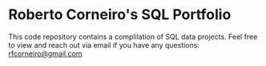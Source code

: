 # Roberto Corneiro's SQL Portfolio

This code repository contains a complilation of SQL data projects. Feel free to view and reach out via email if you have any questions: rfcorneiro@gmail.com
